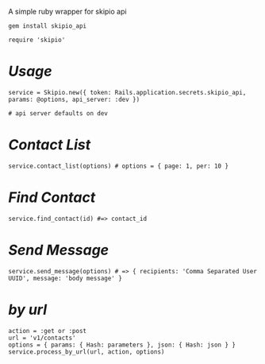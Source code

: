 A simple ruby wrapper for skipio api

`gem install skipio_api`

`require 'skipio'`

# *Usage*

```
service = Skipio.new({ token: Rails.application.secrets.skipio_api, params: @options, api_server: :dev })

# api server defaults on dev
```

# _Contact List_

```
service.contact_list(options) # options = { page: 1, per: 10 }
```

# _Find Contact_

```
service.find_contact(id) #=> contact_id
```

# _Send Message_
```
service.send_message(options) # => { recipients: 'Comma Separated User UUID', message: 'body message' }
```


# _by url_
```
action = :get or :post
url = 'v1/contacts'
options = { params: { Hash: parameters }, json: { Hash: json } }
service.process_by_url(url, action, options)
```

